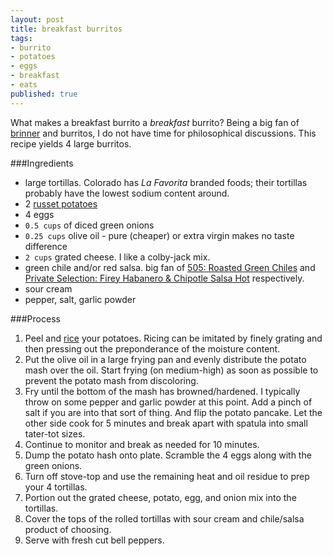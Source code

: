 ```yaml
---
layout: post
title: breakfast burritos
tags:
- burrito
- potatoes
- eggs
- breakfast
- eats
published: true
---
```

What makes a breakfast burrito a _breakfast_ burrito? Being a big fan of
[brinner](http://www.urbandictionary.com/define.php?term=brinner) and
burritos, I do not have time for philosophical discussions.
This recipe yields 4 large burritos.

###Ingredients
- large tortillas. Colorado has _La Favorita_ branded foods; their tortillas
probably have the lowest sodium content around.
- 2 [russet potatoes](http://www.produceoasis.com/ProductDetailPage/TabId/272/pid/408/Vegetables/Russet-Potato.aspx)
- 4 eggs
- `0.5 cups` of diced green onions
- `0.25 cups` olive oil - pure (cheaper) or extra virgin makes no taste difference
- `2 cups` grated cheese. I like a colby-jack mix.
- green chile and/or red salsa. big fan of
[505: Roasted Green Chiles](http://www.505chile.com/products.aspx) and
[Private Selection: Firey Habanero & Chipotle Salsa Hot](http://www.privateselection.com/artisan-products/snacks/salsas/)
respectively.
- sour cream
- pepper, salt, garlic powder

###Process
1. Peel and [rice](http://culinaryarts.about.com/od/glossary/g/Potato-Ricer.htm)
your potatoes. Ricing can be imitated by finely grating and then pressing out
the preponderance of the moisture content.
2. Put the olive oil in a large frying pan and evenly distribute the potato
mash over the oil. Start frying (on medium-high) as soon as possible to prevent
the potato mash from discoloring.
3. Fry until the bottom of the mash has browned/hardened. I typically throw on
some pepper and garlic powder at this point. Add a pinch of salt if you are
into that sort of thing. And flip the potato pancake. Let the other side cook
for 5 minutes and break apart with spatula into small tater-tot sizes. 
4. Continue to monitor and break as needed for 10 minutes.
5. Dump the potato hash onto plate. Scramble the 4 eggs along with the green onions.
6. Turn off stove-top and use the remaining heat and oil residue to prep your
4 tortillas.
7. Portion out the grated cheese, potato, egg, and onion mix into the tortillas.
8. Cover the tops of the rolled tortillas with sour cream
and chile/salsa product of choosing.
9. Serve with fresh cut bell peppers.
